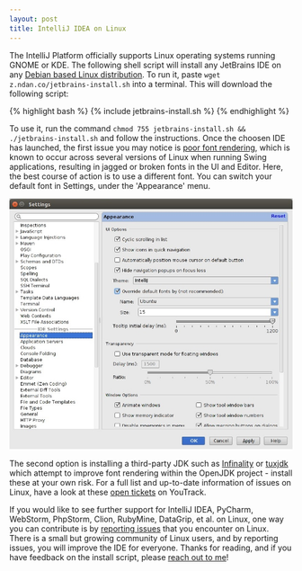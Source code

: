 ```yaml
---
layout: post
title: IntelliJ IDEA on Linux
---
```


The IntelliJ Platform officially supports Linux operating systems running GNOME or KDE. The following shell script will install any JetBrains IDE on any [Debian based Linux distribution](https://en.wikipedia.org/wiki/List_of_Linux_distributions#Debian-based). To run it, paste `wget z.ndan.co/jetbrains-install.sh` into a terminal. This will download the following script:

{% highlight bash %}
{% include jetbrains-install.sh %}
{% endhighlight %}

To use it, run the command `chmod 755 jetbrains-install.sh && ./jetbrains-install.sh` and follow the instructions. Once the choosen IDE has launched, the first issue you may notice is [poor font rendering](http://youtrack.jetbrains.com/issue/IDEA-57233), which is known to occur across several versions of Linux when running Swing applications, resulting in jagged or broken fonts in the UI and Editor. Here, the best course of action is to use a different font. You can switch your default font in Settings, under the 'Appearance' menu.

![Override default font](/images/override_font.jpg)

The second option is installing a third-party JDK such as [Infinality](http://www.infinality.net/blog/) or [tuxjdk](https://code.google.com/p/tuxjdk/) which attempt to improve font rendering within the OpenJDK project - install these at your own risk. For a full list and up-to-date information of issues on Linux, have a look at these [open tickets](http://youtrack.jetbrains.com/issues/IDEA?q=linux+sort+by%3A+votes+desc+%23Open#issueid=IDEA-22750) on YouTrack.

If you would like to see further support for IntelliJ IDEA, PyCharm, WebStorm, PhpStorm, Clion, RubyMine, DataGrip, et al. on Linux, one way you can contribute is by [reporting issues](https://youtrack.jetbrains.com/issues?q=linux) that you encounter on Linux. There is a small but growing community of Linux users, and by reporting issues, you will improve the IDE for everyone. Thanks for reading, and if you have feedback on the install script, please [reach out to me](https://twitter.com/breandan)!